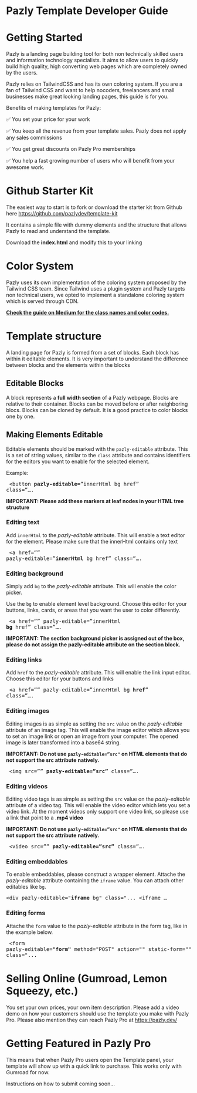 
# Pazly Template Developer Guide


# Getting Started

Pazly is a landing page building tool for both non technically skilled users and information technology specialists. It aims to allow users to quickly build high quality, high converting web pages which are completely owned by the users. 

Pazly relies on TailwindCSS and has its own coloring system. If you are a fan of Tailwind CSS and want to help nocoders, freelancers and small businesses make great looking landing pages, this guide is for you. 

Benefits of making templates for Pazly: 

✅ You set your price for your work

✅ You keep all the revenue from your template sales. Pazly does not apply any sales commissions

✅ You get great discounts on Pazly Pro memberships

✅ You help a fast growing number of users who will benefit from your awesome work.


# Github Starter Kit

The easiest way to start is to fork or download the starter kit from Github here https://github.com/pazlydev/template-kit

It contains a simple file with dummy elements and the structure that allows Pazly to read and understand the template.

Download the **index.html** and modify this to your linking


# Color System

Pazly uses its own implementation of the coloring system proposed by the Tailwind CSS team. Since Tailwind uses a plugin system and Pazly targets non technical users, we opted to implement a standalone coloring system which is served through CDN. 

[**Check the guide on Medium for the class names and color codes.**](https://pazly.medium.com/the-pazly-color-system-fdc37ebb02c3)


# Template structure

A landing page for Pazly is formed from a set of blocks. Each block has within it editable elements. It is very important to understand the difference between blocks and the elements within the blocks


## Editable Blocks

A block represents a **full width section** of a Pazly webpage. Blocks are relative to their container. Blocks can be moved before or after neighboring blocs. Blocks can be cloned by default. It is a good practice to color blocks one by one. 


## Making Elements Editable

Editable elements should be marked with the `pazly-editable` attribute. This is a set of string values, similar to the `class` attribute and contains identifiers for the editors you want to enable for the selected element. 

Example: 
	<pre>
		<button <b>pazly-editable</b>=”innerHtml bg href”  class=”….
	</pre>
**IMPORTANT: Please add these markers at leaf nodes in your HTML tree structure**


### Editing text

Add `innerHtml` to the _pazly-editable_ attribute. This will enable a text editor for the element. Please make sure that the innerHtml contains only text
	<pre>
		<a href=”” pazly-editable=”<b>innerHtml</b> bg href”  class=”….
	</pre>

### Editing background

Simply add `bg` to the _pazly-editable_ attribute. This will enable the color picker. 

Use the `bg` to enable element level background. Choose this editor for your buttons, links, cards, or areas that you want the user to color differently. 
	<pre>
		<a href=”” pazly-editable=”innerHtml <b>bg</b> href”  class=”….
	</pre>

**IMPORTANT: The section background picker is assigned out of the box, please do not assign the pazly-editable attribute on the section block.**


### Editing links

Add `href` to the _pazly-editable_ attribute. This will enable the link input editor.  Choose this editor for your buttons and links
	<pre>
		<a href=”” pazly-editable=”innerHtml bg <b>href</b>”  class=”….
	</pre>

### Editing images

Editing images is as simple as setting the `src` value on the _pazly-editable_ attribute of an image tag. This will enable the image editor which allows you to set an image link or open an image from your computer. The opened image is later transformed into a base64 string. 

**IMPORTANT: Do not use `pazly-editable=”src"` on HTML elements that do not support the src attribute natively.**
	<pre>
		<img src=”” <b>pazly-editable=”src”</b>  class=”….
	</pre>

### Editing videos

Editing video tags is as simple as setting the `src` value on the _pazly-editable_ attribute of a video tag. This will enable the video editor which lets you set a video link. At the moment videos only support one video link, so please use a link that point to a **.mp4 video**

**IMPORTANT: Do not use `pazly-editable=”src"` on HTML elements that do not support the src attribute natively.**
	<pre>
		<video src=”” <b>pazly-editable=”src”</b>  class=”….
	</pre>

### Editing embeddables

To enable embeddables, please construct a wrapper element. Attache the _pazly-editable_ attribute containing the `iframe` value. You can attach other editables like `bg`. 
	<pre>
		<div pazly-editable="<b>iframe</b> bg" class="...
			<iframe …
		</div>
	</pre>

### Editing forms

Attache the `form` value to the _pazly-editable_ attribute in the form tag, like in the example below.
	<pre>
		<form pazly-editable=<b>"form"</b> method="POST" action="" static-form="" class="...
	</pre>

# Selling Online (Gumroad, Lemon Squeezy, etc.)
You set your own prices, your own item description. Please add a video demo on how your customers should use the template you make with Pazly Pro. Please also mention they can reach Pazly Pro at https://pazly.dev/


# Getting Featured in Pazly Pro
This means that when Pazly Pro users open the Template panel, your template will show up with a quick link to purchase. This works only with Gumroad for now. 

Instructions on how to submit coming soon...
